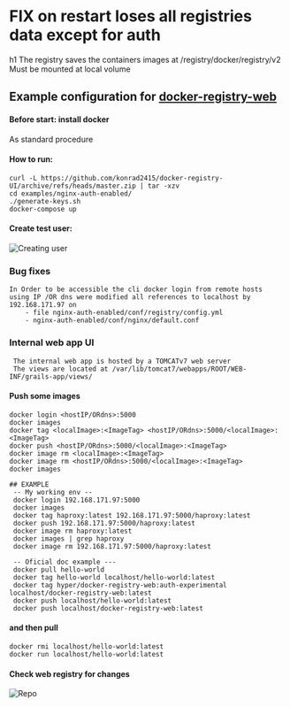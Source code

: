 <H1>FIX on restart loses all registries data except for auth </H1>h1
The registry saves the containers images at /registry/docker/registry/v2
Must be mounted at local volume 

## Example configuration for [docker-registry-web](https://github.com/mkuchin/docker-registry-web)

#### Before start: install docker
  As standard procedure

#### How to run:
    
    curl -L https://github.com/konrad2415/docker-registry-UI/archive/refs/heads/master.zip | tar -xzv
    cd examples/nginx-auth-enabled/
    ./generate-keys.sh
    docker-compose up
    

#### Create test user:
![Creating user](https://github.com/konrad2415/docker-registry-UI/blob/master/images/create-test.gif)
                 
### Bug fixes
    In Order to be accessible the cli docker login from remote hosts 
    using IP /OR dns were modified all references to localhost by 192.168.171.97 on  
        - file nginx-auth-enabled/conf/registry/config.yml  
        - nginx-auth-enabled/conf/nginx/default.conf 
### Internal web app UI 
     The internal web app is hosted by a TOMCATv7 web server 
     The views are located at /var/lib/tomcat7/webapps/ROOT/WEB-INF/grails-app/views/
     
#### Push some images

    docker login <hostIP/ORdns>:5000
    docker images 
    docker tag <localImage>:<ImageTag> <hostIP/ORdns>:5000/<localImage>:<ImageTag>
    docker push <hostIP/ORdns>:5000/<localImage>:<ImageTag> 
    docker image rm <localImage>:<ImageTag>
    docker image rm <hostIP/ORdns>:5000/<localImage>:<ImageTag>
    docker images 

    ## EXAMPLE
     -- My working env -- 
     docker login 192.168.171.97:5000
     docker images 
     docker tag haproxy:latest 192.168.171.97:5000/haproxy:latest
     docker push 192.168.171.97:5000/haproxy:latest 
     docker image rm haproxy:latest 
     docker images | grep haproxy
     docker image rm 192.168.171.97:5000/haproxy:latest 
     
     -- Oficial doc example ---
     docker pull hello-world
     docker tag hello-world localhost/hello-world:latest
     docker tag hyper/docker-registry-web:auth-experimental localhost/docker-registry-web:latest
     docker push localhost/hello-world:latest
     docker push localhost/docker-registry-web:latest

#### and then pull

    docker rmi localhost/hello-world:latest
	docker run localhost/hello-world:latest
	
#### Check web registry for changes
![Repo](https://github.com/konrad2415/docker-registry-UI/blob/master/images/repo.gif)
